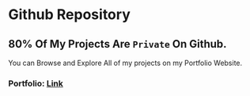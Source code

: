 # Github Repository

## 80% Of My Projects Are `Private` On Github.

You can Browse and Explore All of my projects on my Portfolio Website.

### Portfolio: [Link](https://yvesdc.vercel.app)




